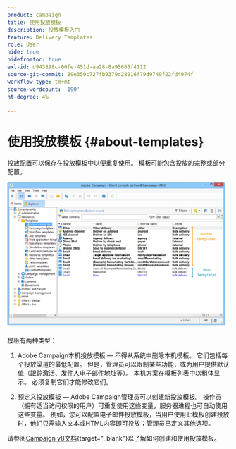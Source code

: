 ```yaml
---
product: campaign
title: 使用投放模板
description: 投放模板入门
feature: Delivery Templates
role: User
hide: true
hidefromtoc: true
exl-id: d943898c-06fe-451d-aa28-8a95665f4112
source-git-commit: 89e350c727fb9379d28916f79d9749f22fd4974f
workflow-type: tm+mt
source-wordcount: '190'
ht-degree: 4%

---
```


# 使用投放模板 {#about-templates}

投放配置可以保存在投放模板中以便重复使用。 模板可能包含投放的完整或部分配置。

![](assets/s_user_template_list.png)

模板有两种类型：

1. Adobe Campaign本机投放模板 — 不得从系统中删除本机模板。 它们包括每个投放渠道的最低配置。 但是，管理员可以限制某些功能，或为用户提供默认值（跟踪激活、发件人电子邮件地址等）。 本机方案在模板列表中以粗体显示。 必须复制它们才能修改它们。

1. 预定义投放模板 — Adobe Campaign管理员可以创建新投放模板。 操作员（拥有适当访问权限的用户）可重复使用这些变量，服务器进程也可自动使用这些变量。 例如，您可以配置电子邮件投放模板，当用户使用此模板创建投放时，他们只需输入文本或HTML内容即可投放；管理员已定义其他选项。


请参阅[Campaign v8文档](https://experienceleague.adobe.com/en/docs/campaign/campaign-v8/send/create-templates){target="_blank"}以了解如何创建和使用投放模板。